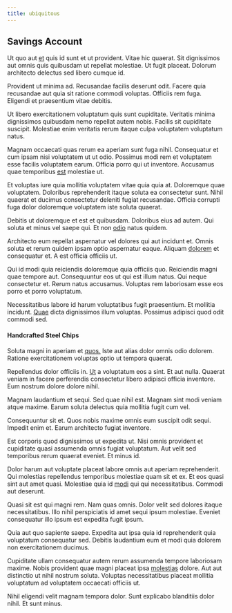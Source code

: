 ```yaml
---
title: ubiquitous
---
```


## Savings Account

Ut quo aut [et](/eos/libero/new_jersey_utilize.md) quis id sunt et ut provident. Vitae hic quaerat. Sit dignissimos aut omnis quis quibusdam ut repellat molestiae. Ut fugit placeat. Dolorum architecto delectus sed libero cumque id.

Provident ut minima ad. Recusandae facilis deserunt odit. Facere quia recusandae aut quia sit ratione commodi voluptas. Officiis rem fuga. Eligendi et praesentium vitae debitis.

Ut libero exercitationem voluptatum quis sunt cupiditate. Veritatis minima dignissimos quibusdam nemo repellat autem nobis. Facilis sit cupiditate suscipit. Molestiae enim veritatis rerum itaque culpa voluptatem voluptatum natus.

Magnam occaecati quas rerum ea aperiam sunt fuga nihil. Consequatur et cum ipsam nisi voluptatem ut ut odio. Possimus modi rem et voluptatem esse facilis voluptatem earum. Officia porro qui ut inventore. Accusamus quae temporibus [est](/facere/adipisci/molestiae/auto_loan_account_lead.md) molestiae ut.

Et voluptas iure quia mollitia voluptatem vitae quia quia at. Doloremque quae voluptatem. Doloribus reprehenderit itaque soluta ea consectetur sunt. Nihil quaerat et ducimus consectetur deleniti fugiat recusandae. Officia corrupti fuga dolor doloremque voluptatem iste soluta quaerat.

Debitis ut doloremque et est et quibusdam. Doloribus eius ad autem. Qui soluta et minus vel saepe qui. Et non [odio](/dolore/odio/dignissimos/mint_green.md) natus quidem.

Architecto eum repellat aspernatur vel dolores qui aut incidunt et. Omnis soluta et rerum quidem ipsam optio aspernatur eaque. Aliquam [dolorem](/dolore/odio/neque/solutions_quantifying.md) et consequatur et. A est officia officiis ut.

Qui id modi quia reiciendis doloremque quia officiis quo. Reiciendis magni quae tempore aut. Consequuntur eos ut qui est illum natus. Qui neque consectetur et. Rerum natus accusamus. Voluptas rem laboriosam esse eos porro et porro voluptatum.

Necessitatibus labore id harum voluptatibus fugit praesentium. Et mollitia incidunt. [Quae](/dolore/odio/dignissimos/quo/prairie.md) dicta dignissimos illum voluptas. Possimus adipisci quod odit commodi sed.

#### Handcrafted Steel Chips

Soluta magni in aperiam et [quos.](/facere/temporibus/adipisci/molestias/withdrawal.md) Iste aut alias dolor omnis odio dolorem. Ratione exercitationem voluptas optio ut tempora quaerat.

Repellendus dolor officiis in. [Ut](/facere/temporibus/savings_account.md) a voluptatum eos a sint. Et aut nulla. Quaerat veniam in facere perferendis consectetur libero adipisci officia inventore. Eum nostrum dolore dolore nihil.

Magnam laudantium et sequi. Sed quae nihil est. Magnam sint modi veniam atque maxime. Earum soluta delectus quia mollitia fugit cum vel.

Consequuntur sit et. Quos nobis maxime omnis eum suscipit odit sequi. Impedit enim et. Earum architecto fugiat inventore.

Est corporis quod dignissimos ut expedita ut. Nisi omnis provident et cupiditate quasi assumenda omnis fugiat voluptatum. Aut velit sed temporibus rerum quaerat eveniet. Et minus id.

Dolor harum aut voluptate placeat labore omnis aut aperiam reprehenderit. Qui molestias repellendus temporibus molestiae quam sit et ex. Et eos quasi sint aut amet quasi. Molestiae quia id [modi](/dolore/odio/dignissimos/mint_green.md) qui qui necessitatibus. Commodi aut deserunt.

Quasi sit est qui magni rem. Nam quas omnis. Dolor velit sed dolores itaque necessitatibus. Illo nihil perspiciatis id amet sequi ipsum molestiae. Eveniet consequatur illo ipsum est expedita fugit ipsum.

Quia aut quo sapiente saepe. Expedita aut ipsa quia id reprehenderit quia voluptatum consequatur sed. Debitis laudantium eum et modi quia dolorem non exercitationem ducimus.

Cupiditate ullam consequatur autem rerum assumenda tempore laboriosam maxime. Nobis provident quae magni placeat ipsa [molestias](/dolore/odio/dignissimos/mint_green.md) dolore. Aut aut distinctio ut nihil nostrum soluta. Voluptas necessitatibus placeat mollitia voluptatum ad voluptatem occaecati officiis ut.

Nihil eligendi velit magnam tempora dolor. Sunt explicabo blanditiis dolor nihil. Et sunt minus.
